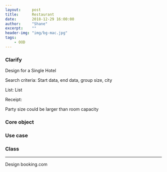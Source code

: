 ```yaml
---
layout:     post
title:      Restaurant
date:       2018-12-29 16:00:00
author:     "Shane"
excerpt:    ""
header-img: "img/bg-mac.jpg"
tags:
    - OOD
---
```


### Clarify

Design for a Single Hotel

Search criteria: Start data, end data, group size, city

List<Result>: List<RoomType>

Receipt:

Party size could be larger than room capacity

### Core object

### Use case

### Class

***

Design booking.com







